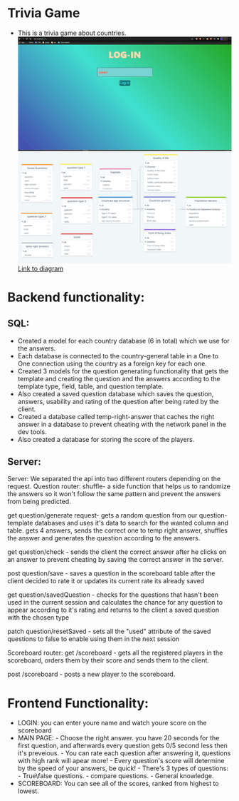 # Trivia Game

- This is a trivia game about countries.
  ![gif](./readme-files/triviaGif.gif)
  ![diagram](./readme-files/diagram.png)
  [Link to diagram](https://drawsql.app/yes-2/diagrams/trivia-task)

# Backend functionality:

## SQL:

- Created a model for each country database (6 in total) which we use for the answers.
- Each database is connected to the country-general table in a One to One connection using the country as a foreign key for each one.
- Created 3 models for the question generating functionality that gets the template and creating the question and the answers according to the
  template type, field, table, and question template.
- Also created a saved question database which saves the question, answers, usability and rating of the question after being rated by the client.
- Created a database called temp-right-answer that caches the right answer in a database to prevent cheating with the network panel in the dev tools.
- Also created a database for storing the score of the players.

## Server:

Server:
We separated the api into two different routers depending on the request.
Question router:
shuffle- a side function that helps us to randomize the answers so it won't follow the same pattern and prevent the answers from being predicted.

get question/generate request- gets a random question from our question-template databases and uses it's data to search for the wanted column and table.
gets 4 answers, sends the correct one to temp right answer, shuffles the answer and generates the question according to the answers.

get question/check - sends the client the correct answer after he clicks on an answer to prevent cheating by saving the correct answer in the server.

post question/save - saves a question in the scoreboard table after the client decided to rate it or updates its current rate its already saved

get question/savedQuestion - checks for the questions that hasn't been used in the current session and calculates the chance for any question to appear according to it's rating and returns to the client a saved question with the chosen type

patch question/resetSaved - sets all the "used" attribute of the saved questions to false to enable using them in the next session

Scoreboard router:
get /scoreboard - gets all the registered players in the scoreboard, orders them by their score and sends them to the client.

post /scoreboard - posts a new player to the scoreboard.

# Frontend Functionality:

- LOGIN: you can enter youre name and watch youre score on the scoreboard
- MAIN PAGE: - Choose the right answer. you have 20 seconds for the first question, and afterwards every question gets 0/5 second less then it's preveious. - You can rate each question after answering it, questions with high rank will apear more! - Every question's score will determine by the speed of your answers, be quick! - There's 3 types of questions: - True\false questions. - compare questions. - General knowledge.
- SCOREBOARD: You can see all of the scores, ranked from highest to lowest.
